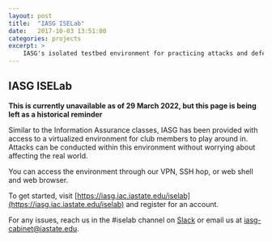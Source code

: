 ```yaml
---
layout: post
title:  "IASG ISELab"
date:   2017-10-03 13:51:00
categories: projects
excerpt: >
    IASG's isolated testbed environment for practicing attacks and defenses.
---
```

IASG ISELab
--

**This is currently unavailable as of 29 March 2022, but this page is being left as a historical reminder**

Similar to the Information Assurance classes, IASG has been provided with access to a virtualized environment for club members to play around in. Attacks can be conducted
within this environment without worrying about affecting the real world.

You can access the environment through our VPN, SSH hop, or web shell and web browser.

To get started, visit [https://iasg.iac.iastate.edu/iselab](https://iasg.iac.iastate.edu/iselab) and register for an account.

For any issues, reach us in the #iselab channel on [Slack](https://iasg.slack.com) or email us at [iasg-cabinet@iastate.edu](mailto:iasg-cabinet@iastate.edu).
